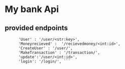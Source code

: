 # My bank Api 
## provided endpoints
  ```'MoneySent':'/sentmoney/<str:id>',
		'User' : '/user/<str:key>',
		'Moneyrecieved' :  '/recievedmoney/<int:id>',
		'CreateUser' : '/user/',
		'MakeTransaction' : '/transaction/',
		'update':'/user/<int:id>',
		'login': '/login/', ```
